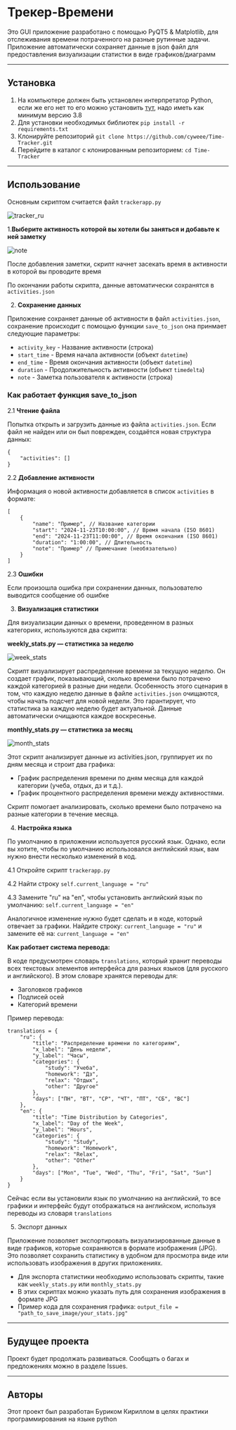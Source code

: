 # Трекер-Времени

Это GUI приложение разработано с помощью PyQT5 & Matplotlib, для отслеживания времени потраченного на разные рутинные задачи.
Приложение автоматически сохраняет данные в json файл для предоставления визуализации статистки в виде графиков/диаграмм

****

## Установка

1. На компьютере должен быть установлен интерпретатор Python, если же его нет то его можно установить [тут](), надо иметь как минимум версию 3.8
2. Для установки необходимых библиотек
```pip install -r requirements.txt```
3. Клонируйте репозиторий 
```git clone https://github.com/cyweee/Time-Tracker.git```
4. Перейдите в каталог с клонированным репозиторием:
```cd Time-Tracker```

****

## Использование 

Основным скриптом считается файл `trackerapp.py`

![tracker_ru](img/new_main_menu_ru.png)

1.**Выберите активность которой вы хотели бы заняться и добавьте к ней заметку**

![note](img/make-a-note-ru.png)

После добавления заметки, скрипт начнет засекать время в активности в которой вы проводите время

По окончании работы скрипта, данные автоматически сохранятся в `activities.json`

2. **Сохранение данных**

Приложение сохраняет данные об активности в файл `activities.json`, сохранение происходит с помощью функции `save_to_json`
она принмает следующие параметры:
- `activity_key` - Название активности (строка)
- `start_time` - Время начала активности (объект `datetime`)
- `end_time` - Время окончания активности (объект `datetime`)
- `duration` - Продолжительность активности (объект `timedelta`)
- `note` - Заметка пользователя к активности (строка)

### Как работает функция save_to_json

2.1 **Чтение файла**

Попытка открыть и загрузить данные из файла `activities.json`. Если файл не найден или он был поврежден, создаётся новая структура данных:

```
{
    "activities": []
}
```

2.2 **Добавление активности**

Информация о новой активности добавляется в список `activities` в формате:

````
[
    {
        "name": "Пример", // Название категории
        "start": "2024-11-23T10:00:00", // Время начала (ISO 8601)
        "end": "2024-11-23T11:00:00", // Время окончания (ISO 8601)
        "duration": "1:00:00", // Длительность
        "note": "Пример" // Примечание (необязательно)
    }
]
````

2.3 **Ошибки**

Если произошла ошибка при сохранении данных, пользователю выводится сообщение об ошибке


3. **Визуализация статистики**

Для визуализации данных о времени, проведенном в разных категориях, используются два скрипта:

**weekly_stats.py — статистика за неделю**

![week_stats](img/your_stats.jpg)

Скрипт визуализирует распределение времени за текущую неделю. Он создает график, показывающий, сколько времени было потрачено каждой категорией в разные дни недели.
Особенность этого сценария в том, что каждую неделю данные в файле `activities.json` очищаются, чтобы начать подсчет для новой недели. Это гарантирует, что статистика за каждую неделю будет актуальной. Данные автоматически очищаются каждое воскресенье.

**monthly_stats.py — статистика за месяц**

![month_stats](img/your_monthly_stats.jpg)

Этот скрипт анализирует данные из activities.json, группирует их по дням месяца и строит два графика:

- График распределения времени по дням месяца для каждой категории (учеба, отдых, дз и т.д.).
- График процентного распределения времени между активностями.

Скрипт помогает анализировать, сколько времени было потрачено на разные категории в течение месяца.

4. **Настройка языка**

По умолчанию в приложении используется русский язык. Однако, если вы хотите, чтобы по умолчанию использовался английский язык, вам нужно внести несколько изменений в код.

4.1 Откройте скрипт `trackerapp.py`

4.2 Найти строку `self.current_language = "ru"`

4.3 Замените "ru" на "en", чтобы установить английский язык по умолчанию: `self.current_language = "en"`

Аналогичное изменение нужно будет сделать и в коде, который отвечает за графики. Найдите строку: `current_language = "ru"` и замените её на: `current_language = "en"`

**Как работает система перевода:**

В коде предусмотрен словарь `translations`, который хранит переводы всех текстовых элементов интерфейса для разных языков (для русского и английского). В этом словаре хранятся переводы для:
- Заголовков графиков
- Подписей осей
- Категорий времени

Пример перевода:
```
translations = {
    "ru": {
        "title": "Распределение времени по категориям",
        "x_label": "День недели",
        "y_label": "Часы",
        "categories": {
            "study": "Учеба",
            "homework": "Дз",
            "relax": "Отдых",
            "other": "Другое"
        },
        "days": ["ПН", "ВТ", "СР", "ЧТ", "ПТ", "СБ", "ВС"]
    },
    "en": {
        "title": "Time Distribution by Categories",
        "x_label": "Day of the Week",
        "y_label": "Hours",
        "categories": {
            "study": "Study",
            "homework": "Homework",
            "relax": "Relax",
            "other": "Other"
        },
        "days": ["Mon", "Tue", "Wed", "Thu", "Fri", "Sat", "Sun"]
    }
}

```

Сейчас если вы установили язык по умолчанию на английский, то все графики и интерфейс будут отображаться на английском, используя переводы из словаря `translations`

5. Экспорт данных 

Приложение позволяет экспортировать визуализированные данные в виде графиков, которые сохраняются в формате изображения (JPG). Это позволяет сохранить статистику в удобном для просмотра виде или использовать изображения в других приложениях.
- Для экспорта статистики необходимо использовать скрипты, такие как `weekly_stats.py` или `monthly_stats.py`
- В этих скриптах можно указать путь для сохранения изображения в формате JPG
- Пример кода для сохранения графика:
`output_file = "path_to_save_image/your_stats.jpg"`

****

## Будущее проекта

Проект будет продолжать развиваться. Сообщать о багах и предложениях можно в разделе Issues.

****

## Авторы

Этот проект был разработан Буриком Кириллом в целях практики программирования на языке python